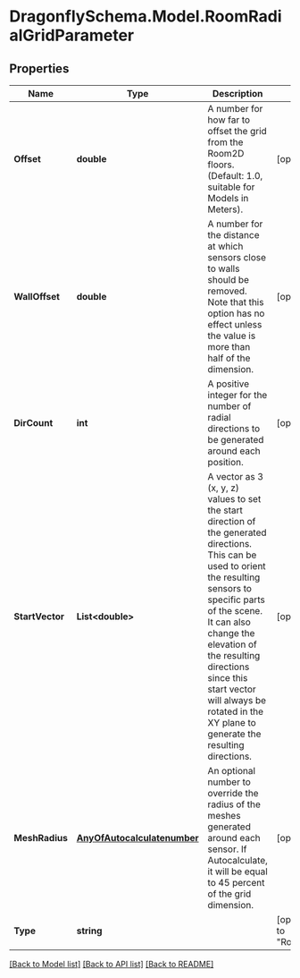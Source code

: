 
# DragonflySchema.Model.RoomRadialGridParameter

## Properties

Name | Type | Description | Notes
------------ | ------------- | ------------- | -------------
**Offset** | **double** | A number for how far to offset the grid from the Room2D floors. (Default: 1.0, suitable for Models in Meters). | [optional] [default to 1.0D]
**WallOffset** | **double** | A number for the distance at which sensors close to walls should be removed. Note that this option has no effect unless the value is more than half of the dimension. | [optional] [default to 0D]
**DirCount** | **int** | A positive integer for the number of radial directions to be generated around each position. | [optional] [default to 8]
**StartVector** | **List&lt;double&gt;** | A vector as 3 (x, y, z) values to set the start direction of the generated directions. This can be used to orient the resulting sensors to specific parts of the scene. It can also change the elevation of the resulting directions since this start vector will always be rotated in the XY plane to generate the resulting directions. | [optional] 
**MeshRadius** | [**AnyOfAutocalculatenumber**](AnyOfAutocalculatenumber.md) | An optional number to override the radius of the meshes generated around each sensor. If Autocalculate, it will be equal to 45 percent of the grid dimension. | [optional] 
**Type** | **string** |  | [optional] [readonly] [default to "RoomRadialGridParameter"]

[[Back to Model list]](../README.md#documentation-for-models)
[[Back to API list]](../README.md#documentation-for-api-endpoints)
[[Back to README]](../README.md)

